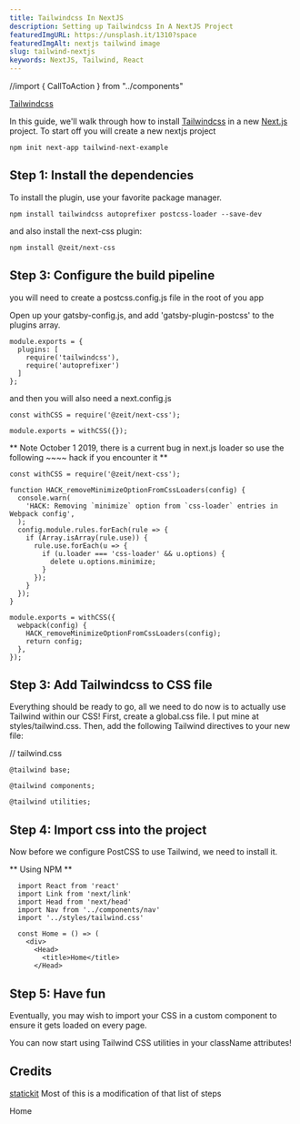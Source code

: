 ```yaml
---
title: Tailwindcss In NextJS
description: Setting up Tailwindcss In A NextJS Project
featuredImgURL: https://unsplash.it/1310?space
featuredImgAlt: nextjs tailwind image
slug: tailwind-nextjs
keywords: NextJS, Tailwind, React
---
```


//import { CallToAction } from "../components"


[Tailwindcss](https://www.tailwindcss.com)

In this guide, we'll walk through how to install [Tailwindcss](https://www.tailwindcss.com) in a new [Next.js](https://nextjs.org) project.
To start off you will create a new nextjs project

```
npm init next-app tailwind-next-example

```

## Step 1: Install the dependencies

To install the plugin, use your favorite package manager.

```
npm install tailwindcss autoprefixer postcss-loader --save-dev
```

and also install the next-css plugin:

```
npm install @zeit/next-css
```

## Step 3: Configure the build pipeline

you will need to create a postcss.config.js file in the root of you app

Open up your gatsby-config.js, and add 'gatsby-plugin-postcss' to the plugins array.

```
module.exports = {
  plugins: [
    require('tailwindcss'),
    require('autoprefixer')
  ]
};
```

and then you will also need a next.config.js

```
const withCSS = require('@zeit/next-css');

module.exports = withCSS({});

```

** Note October 1 2019, there is a current bug in next.js loader so use the following ~~~~ hack if you encounter it **

```
const withCSS = require('@zeit/next-css');

function HACK_removeMinimizeOptionFromCssLoaders(config) {
  console.warn(
    'HACK: Removing `minimize` option from `css-loader` entries in Webpack config',
  );
  config.module.rules.forEach(rule => {
    if (Array.isArray(rule.use)) {
      rule.use.forEach(u => {
        if (u.loader === 'css-loader' && u.options) {
          delete u.options.minimize;
        }
      });
    }
  });
}

module.exports = withCSS({
  webpack(config) {
    HACK_removeMinimizeOptionFromCssLoaders(config);
    return config;
  },
});

```

## Step 3: Add Tailwindcss to CSS file

Everything should be ready to go, all we need to do now is to actually use Tailwind within our CSS! First, create a global.css file. I put mine at styles/tailwind.css. Then, add the following Tailwind directives to your new file:

// tailwind.css

```
@tailwind base;

@tailwind components;

@tailwind utilities;
```

## Step 4: Import css into the project

Now before we configure PostCSS to use Tailwind, we need to install it.

** Using NPM **

```
  import React from 'react'
  import Link from 'next/link'
  import Head from 'next/head'
  import Nav from '../components/nav'
  import '../styles/tailwind.css'

  const Home = () => (
    <div>
      <Head>
        <title>Home</title>
      </Head>
```

## Step 5: Have fun

Eventually, you may wish to import your CSS in a custom component to ensure it gets loaded on every page.

You can now start using Tailwind CSS utilities in your className attributes!



## Credits

[statickit](https://statickit.com/guides/next-js-tailwind) Most of this is a modification of that list of steps


<CallToAction url="/" align="center">
  Home
</CallToAction> 